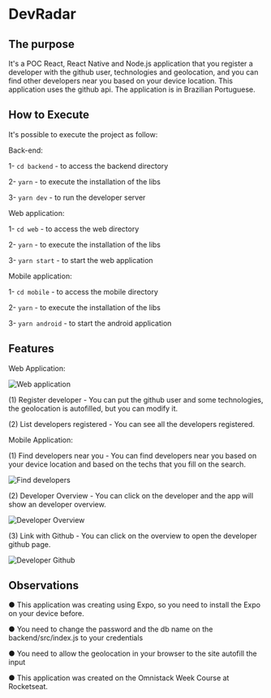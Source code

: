 # DevRadar

## The purpose
It's a POC React, React Native and Node.js application that you register a developer with the github user, technologies and geolocation, and you can find other developers near you based on your device location. This application uses the github api.
The application is in Brazilian Portuguese.

## How to Execute
It's possible to execute the project as follow:

Back-end:

1- `cd backend` - to access the backend directory

2- `yarn` - to execute the installation of the libs

3- `yarn dev` - to run the developer server

Web application: 

1- `cd web` - to access the web directory

2- `yarn` - to execute the installation of the libs

3- `yarn start` - to start the web application

Mobile application: 

1- `cd mobile` - to access the mobile directory

2- `yarn` - to execute the installation of the libs

3- `yarn android` - to start the android application

## Features

Web Application:

![Web application](https://github.com/Gisleude/DevRadar/blob/master/public/web-application.png)

(1) Register developer - You can put the github user and some technologies, the geolocation is autofilled, but you can modify it.

(2) List developers registered - You can see all the developers registered.

Mobile Application:

(1) Find developers near you - You can find developers near you based on your device location and based on the techs that you fill on the search.

![Find developers](https://github.com/Gisleude/DevRadar/blob/master/public/find-devs.jpeg)

(2) Developer Overview - You can click on the developer and the app will show an developer overview.

![Developer Overview](https://github.com/Gisleude/DevRadar/blob/master/public/dev-overview.jpeg)

(3) Link with Github - You can click on the overview to open the developer github page.

![Developer Github](https://github.com/Gisleude/DevRadar/blob/master/public/dev-github.jpeg)

## Observations
● This application was creating using Expo, so you need to install the Expo on your device before.

● You need to change the password and the db name on the backend/src/index.js to your credentials

● You need to allow the geolocation in your browser to the site autofill the input

● This application was created on the Omnistack Week Course at Rocketseat.
